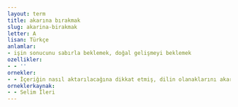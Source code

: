 ```yaml
---
layout: term
title: akarına bırakmak
slug: akarina-birakmak
letter: A
lisan: Türkçe
anlamlar:
- işin sonucunu sabırla beklemek, doğal gelişmeyi beklemek
ozellikler:
- - ''
ornekler:
- - İçeriğin nasıl aktarılacağına dikkat etmiş, dilin olanaklarını akarına bırakmıştır.
orneklerkaynak:
- - Selim İleri
---
```

